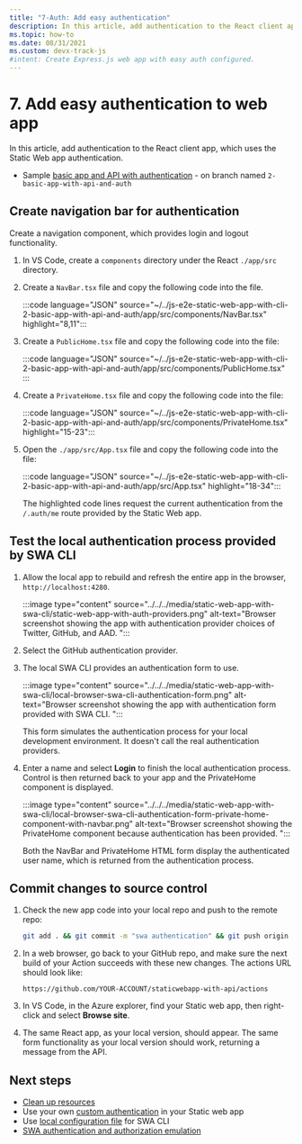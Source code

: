 ```yaml
---
title: "7-Auth: Add easy authentication"
description: In this article, add authentication to the React client app, which uses the Static Web app authentication.
ms.topic: how-to
ms.date: 08/31/2021
ms.custom: devx-track-js
#intent: Create Express.js web app with easy auth configured. 
---
```


# 7. Add easy authentication to web app

In this article, add authentication to the React client app, which uses the Static Web app authentication. 


* Sample [basic app and API with authentication](https://github.com/Azure-Samples/js-e2e-static-web-app-with-cli/tree/2-basic-app-with-api-and-auth) - on branch named `2-basic-app-with-api-and-auth`

## Create navigation bar for authentication

Create a navigation component, which provides login and logout functionality.

1. In VS Code, create a `components` directory under the React `./app/src` directory.
1. Create a `NavBar.tsx` file and copy the following code into the file. 

    :::code language="JSON" source="~/../js-e2e-static-web-app-with-cli-2-basic-app-with-api-and-auth/app/src/components/NavBar.tsx" highlight="8,11":::  

1. Create a `PublicHome.tsx` file and copy the following code into the file: 

    :::code language="JSON" source="~/../js-e2e-static-web-app-with-cli-2-basic-app-with-api-and-auth/app/src/components/PublicHome.tsx" :::  

1. Create a `PrivateHome.tsx` file and copy the following code into the file: 

    :::code language="JSON" source="~/../js-e2e-static-web-app-with-cli-2-basic-app-with-api-and-auth/app/src/components/PrivateHome.tsx" highlight="15-23":::  

1. Open the `./app/src/App.tsx` file and copy the following code into the file: 

    :::code language="JSON" source="~/../js-e2e-static-web-app-with-cli-2-basic-app-with-api-and-auth/app/src/App.tsx" highlight="18-34":::  

    The highlighted code lines request the current authentication from the `/.auth/me` route provided by the Static Web app. 

## Test the local authentication process provided by SWA CLI

1. Allow the local app to rebuild and refresh the entire app in the browser, `http://localhost:4280`. 
   

    :::image type="content" source="../../../media/static-web-app-with-swa-cli/static-web-app-with-auth-providers.png" alt-text="Browser screenshot showing the app with authentication provider choices of Twitter, GitHub, and AAD. ":::

1. Select the GitHub authentication provider.
1. The local SWA CLI provides an authentication form to use.
   
    :::image type="content" source="../../../media/static-web-app-with-swa-cli/local-browser-swa-cli-authentication-form.png" alt-text="Browser screenshot showing the app with authentication form provided with SWA CLI. ":::

    This form simulates the authentication process for your local development environment. It doesn't call the real authentication providers.

1. Enter a name and select **Login** to finish the local authentication process. Control is then returned back to your app and the PrivateHome component is displayed. 

    :::image type="content" source="../../../media/static-web-app-with-swa-cli/local-browser-swa-cli-authentication-form-private-home-component-with-navbar.png" alt-text="Browser screenshot showing the PrivateHome component because authentication has been provided. ":::

    Both the NavBar and PrivateHome HTML form display the authenticated user name, which is returned from the authentication process.

## Commit changes to source control

1. Check the new app code into your local repo and push to the remote repo:
   
   ```bash
   git add . && git commit -m "swa authentication" && git push origin main
   ```

1. In a web browser, go back to your GitHub repo, and make sure the next build of your Action succeeds with these new changes. The actions URL should look like:

    ```HTTP
    https://github.com/YOUR-ACCOUNT/staticwebapp-with-api/actions
    ```

1. In VS Code, in the Azure explorer, find your Static web app, then right-click and select **Browse site**.

1. The same React app, as your local version, should appear. The same form functionality as your local version should work, returning a message from the API.  
   
## Next steps

* [Clean up resources](clean-up-swa-auth-resources.md)
* Use your own [custom authentication](/azure/static-web-apps/authentication-custom) in your Static web app
* Use [local configuration file](https://github.com/azure/static-web-apps-cli#use-a-configuration-file-staticwebappconfigjson) for SWA CLI
* [SWA authentication and authorization emulation](https://github.com/azure/static-web-apps-cli#local-authentication--authorization-emulation)